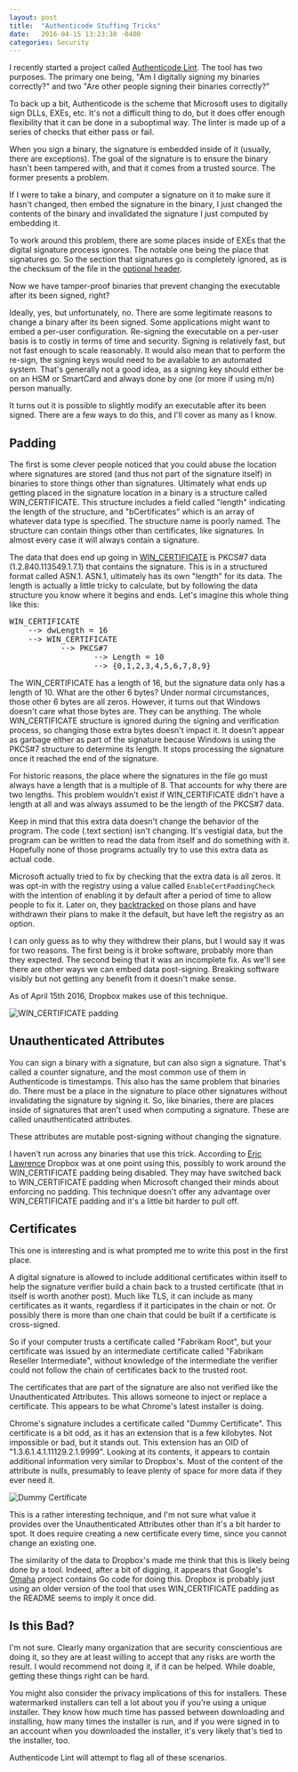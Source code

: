 ```yaml
---
layout: post
title:  "Authenticode Stuffing Tricks"
date:   2016-04-15 13:23:30 -0400
categories: Security
---
```


I recently started a project called [Authenticode Lint][1]. The tool has two purposes.
The primary one being, "Am I digitally signing my binaries correctly?" and two
"Are other people signing their binaries correctly?"

To back up a bit, Authenticode is the scheme that Microsoft uses to digitally
sign DLLs, EXEs, etc. It's not a difficult thing to do, but it does offer enough
flexibility that it can be done in a suboptimal way. The linter is made up of a 
series of checks that either pass or fail.

When you sign a binary, the signature is embedded inside of it (usually, there
are exceptions). The goal of the signature is to ensure the binary hasn't been
tampered with, and that it comes from a trusted source. The former presents a
problem.

If I were to take a binary, and computer a signature on it to make sure it
hasn't changed, then embed the signature in the binary, I just changed the
contents of the binary and invalidated the signature I just computed by
embedding it.

To work around this problem, there are some places inside of EXEs that the
digital signature process ignores. The notable one being the place that
signatures go. So the section that signatures go is completely ignored, as is
the checksum of the file in the [optional header][2].

Now we have tamper-proof binaries that prevent changing the executable after
its been signed, right?

Ideally, yes, but unfortunately, no. There are some legitimate reasons to change
a binary after its been signed. Some applications might want to embed a per-user
configuration. Re-signing the executable on a per-user basis is to costly in
terms of time and security. Signing is relatively fast, but not fast enough to
scale reasonably. It would also mean that to perform the re-sign, the signing
keys would need to be available to an automated system. That's generally not a
good idea, as a signing key should either be on an HSM or SmartCard and always
done by one (or more if using m/n) person manually.

It turns out it is possible to slightly modify an executable after its been
signed. There are a few ways to do this, and I'll cover as many as I know.

<div id="more"></div>

## Padding

The first is some clever people noticed that you could abuse the location where
signatures are stored (and thus not part of the signature itself) in binaries to
store things other than signatures. Ultimately what ends up getting placed in
the signature location in a binary is a structure called WIN_CERTIFICATE. This
structure includes a field called "length" indicating the length of the
structure, and "bCertificates" which is an array of whatever data type is
specified. The structure name is poorly named. The structure can contain things
other than certificates, like signatures. In almost every case it will always
contain a signature.

The data that does end up going in [WIN_CERTIFICATE][3] is PKCS#7 data
(1.2.840.113549.1.7.1) that contains the signature. This is in a structured
format called ASN.1. ASN.1, ultimately has its own "length" for its data. The
length is actually a little tricky to calculate, but by following the data
structure you know where it begins and ends. Let's imagine this whole thing
like this:

<pre>
WIN_CERTIFICATE
    --> dwLength = 16
    --> WIN_CERTIFICATE
           --> PKCS#7
                  --> Length = 10
                  --> {0,1,2,3,4,5,6,7,8,9}
</pre>

The WIN_CERTIFICATE has a length of 16, but the signature data only has a length
of 10. What are the other 6 bytes? Under normal circumstances, those other 6
bytes are all zeros. However, it turns out that Windows doesn't care what those
bytes are. They can be anything. The whole WIN_CERTIFICATE structure is ignored
during the signing and verification process, so changing those extra bytes
doesn't impact it. It doesn't appear as garbage either as part of the signature
because Windows is using the PKCS#7 structure to determine its length. It stops
processing the signature once it reached the end of the signature.

For historic reasons, the place where the signatures in the file go must always
have a length that is a multiple of 8. That accounts for why there are two
lengths. This problem wouldn't exist if WIN_CERTIFICATE didn't have a length at
all and was always assumed to be the length of the PKCS#7 data.

Keep in mind that this extra data doesn't change the behavior of the program.
The code (.text section) isn't changing. It's vestigial data, but the program
can be written to read the data from itself and do something with it. Hopefully
none of those programs actually try to use this extra data as actual code.

Microsoft actually tried to fix by checking that the extra data is all zeros.
It was opt-in with the registry using a value called <code>EnableCertPaddingCheck</code>
with the intention of enabling it by default after a period of time to allow people
to fix it. Later on, they [backtracked][4] on those plans and have withdrawn their
plans to make it the default, but have left the registry as an option.

I can only guess as to why they withdrew their plans, but I would say it was for
two reasons. The first being is it broke software, probably more than they
expected. The second being that it was an incomplete fix. As we'll see there are
other ways we can embed data post-signing. Breaking software visibly but not
getting any benefit from it doesn't make sense.

As of April 15th 2016, Dropbox makes use of this technique.

![WIN_CERTIFICATE padding][5]

## Unauthenticated Attributes
You can sign a binary with a signature, but can also sign a signature. That's
called a counter signature, and the most common use of them in Authenticode is
timestamps. This also has the same problem that binaries do. There must be a
place in the signature to place other signatures without invalidating the
signature by signing it. So, like binaries, there are places inside of
signatures that aren't used when computing a signature. These are called
unauthenticated attributes.

These attributes are mutable post-signing without changing the signature.

I haven't run across any binaries that use this trick. According to [Eric Lawrence][6]
Dropbox was at one point using this, possibly to work around the WIN_CERTIFICATE
padding being disabled. They may have switched back to WIN_CERTIFICATE padding
when Microsoft changed their minds about enforcing no padding. This technique
doesn't offer any advantage over WIN_CERTIFICATE padding and it's a little bit
harder to pull off.

## Certificates
This one is interesting and is what prompted me to write this post in the first
place.

A digital signature is allowed to include additional certificates within itself
to help the signature verifier build a chain back to a trusted certificate (that
in itself is worth another post). Much like TLS, it can include as many
certificates as it wants, regardless if it participates in the chain or not.
Or possibly there is more than one chain that could be built if a certificate
is cross-signed.

So if your computer trusts a certificate called "Fabrikam Root", but your
certificate was issued by an intermediate certificate called "Fabrikam Reseller
Intermediate", without knowledge of the intermediate the verifier could not
follow the chain of certificates back to the trusted root.

The certificates that are part of the signature are also not verified like the
Unauthenticated Attributes. This allows someone to inject or replace a
certificate. This appears to be what Chrome's latest installer is doing.

Chrome's signature includes a certificate called "Dummy Certificate". This
certificate is a bit odd, as it has an extension that is a few kilobytes. Not
impossible or bad, but it stands out.  This extension has an OID of
"1.3.6.1.4.1.11129.2.1.9999". Looking at its contents, it appears to contain
additional information very similar to Dropbox's. Most of the content of the
attribute is nulls, presumably to leave plenty of space for more data if they
ever need it.

![Dummy Certificate][7]

This is a rather interesting technique, and I'm not sure what value it provides
over the Unauthenticated Attributes other than it's a bit harder to spot. It
does require creating a new certificate every time, since you cannot change an
existing one.

The similarity of the data to Dropbox's made me think that this is likely being
done by a tool. Indeed, after a bit of digging, it appears that Google's [Omaha][8]
project contains Go code for doing this. Dropbox is probably just using an older
version of the tool that uses WIN_CERTIFICATE padding as the README seems to
imply it once did.

## Is this Bad?
I'm not sure. Clearly many organization that are security conscientious are
doing it, so they are at least willing to accept that any risks are worth the
result. I would recommend not doing it, if it can be helped. While doable,
getting these things right can be hard.

You might also consider the privacy implications of this for installers. These
watermarked installers can tell a lot about you if you're using a unique
installer. They know how much time has passed between downloading and
installing, how many times the installer is run, and if you were signed in to an
account when you downloaded the installer, it's very likely that's tied to the
installer, too.

Authenticode Lint will attempt to flag all of these scenarios.

[1]: https://github.com/vcsjones/AuthenticodeLint
[2]: https://msdn.microsoft.com/en-us/library/windows/desktop/ms680339(v=vs.85).aspx
[3]: https://msdn.microsoft.com/en-us/library/windows/desktop/dn582059(v=vs.85).aspx
[4]: https://technet.microsoft.com/library/security/2915720#section1
[5]: /images/db-pad.png
[6]: https://blogs.msdn.microsoft.com/ieinternals/2014/09/04/caveats-for-authenticode-code-signing/
[7]: /images/dummy-cert.png
[8]: https://github.com/google/omaha/tree/master/common/certificate_tag